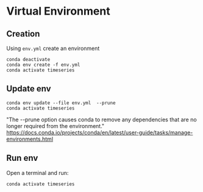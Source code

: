 # Virtual Environment
## Creation 
Using `env.yml` create an environment
```
conda deactivate
conda env create -f env.yml
conda activate timeseries
```

## Update env
```
conda env update --file env.yml  --prune
conda activate timeseries
```
"The --prune option causes conda to remove any dependencies that are no longer required from the environment."
https://docs.conda.io/projects/conda/en/latest/user-guide/tasks/manage-environments.html


## Run env 
Open a terminal and run: 
```
conda activate timeseries
```
